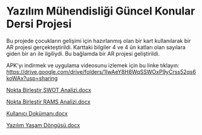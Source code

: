# Yazılım Mühendisliği Güncel Konular Dersi Projesi
Bu projede çocukların gelişimi için hazırlanmış olan bir kart kullanılarak bir AR projesi gerçekteştirildi. Karttaki bilgiler 4 ve 4 ün katları olan sayılara giden bir arı ile ilgiliydi. Bu bağlamda bir AR projesi geliştirildi.

APK'yı indirmek ve uygulama videosunu izlemek için bu linke tıklayın: https://drive.google.com/drive/folders/1IwAeY8H8WqSSWOxP9yCrss52qs6koWAx?usp=sharing


[Nokta Birleştir SWOT Analizi.docx](https://github.com/user-attachments/files/18725628/Nokta.Birlestir.SWOT.Analizi.docx) 

[Nokta Birleştir RAMS Analizi.docx](https://github.com/user-attachments/files/18725644/Nokta.Birlestir.RAMS.Analizi.docx)

[Kullanıcı Dokümanı.docx](https://github.com/user-attachments/files/18725684/Kullanici.Dokumani.docx)

[Yazılım Yaşam Döngüsü.docx](https://github.com/user-attachments/files/18725692/Yazilim.Yasam.Dongusu.docx)
